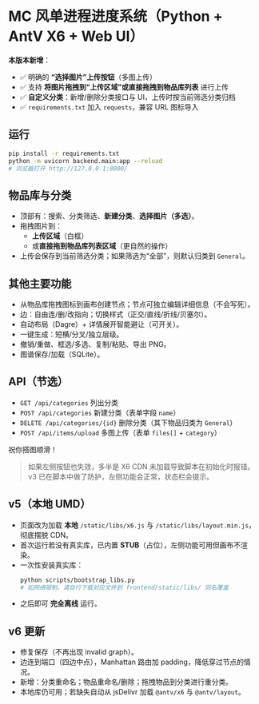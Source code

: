 
# MC 风单进程进度系统（Python + AntV X6 + Web UI）

**本版本新增**：
- ✅ 明确的 **“选择图片”上传按钮**（多图上传）
- ✅ 支持 **将图片拖拽到“上传区域”或直接拖拽到物品库列表** 进行上传
- ✅ **自定义分类**：新增/删除分类接口与 UI，上传时按当前筛选分类归档
- ✅ `requirements.txt` 加入 `requests`，兼容 URL 图标导入

## 运行
```bash
pip install -r requirements.txt
python -m uvicorn backend.main:app --reload
# 浏览器打开 http://127.0.0.1:8000/
```

## 物品库与分类
- 顶部有：搜索、分类筛选、**新建分类**、**选择图片（多选）**。
- 拖拽图片到：
  - **上传区域**（白框）
  - 或**直接拖到物品库列表区域**（更自然的操作）
- 上传会保存到当前筛选分类；如果筛选为“全部”，则默认归类到 `General`。

## 其他主要功能
- 从物品库拖拽图标到画布创建节点；节点可独立编辑详细信息（不会写死）。
- 边：自由连/删/改指向；切换样式（正交/直线/折线/贝塞尔）。
- 自动布局（Dagre）+ 详情展开智能避让（可开关）。
- 一键生成：短横/分叉/独立层级。
- 撤销/重做、框选/多选、复制/粘贴、导出 PNG。
- 图谱保存/加载（SQLite）。

## API（节选）
- `GET /api/categories` 列出分类
- `POST /api/categories` 新建分类（表单字段 `name`）
- `DELETE /api/categories/{id}` 删除分类（其下物品归类为 `General`）
- `POST /api/items/upload` 多图上传（表单 `files[]` + `category`）

祝你搭图顺滑！


> 如果左侧按钮也失效，多半是 X6 CDN 未加载导致脚本在初始化时报错。v3 已在脚本中做了防护，左侧功能会正常，状态栏会提示。


## v5（本地 UMD）
- 页面改为加载 **本地** `/static/libs/x6.js` 与 `/static/libs/layout.min.js`，彻底摆脱 CDN。
- 首次运行若没有真实库，已内置 **STUB**（占位），左侧功能可用但画布不渲染。
- 一次性安装真实库：
  ```bash
  python scripts/bootstrap_libs.py
  # 如网络限制，请自行下载对应文件到 frontend/static/libs/ 同名覆盖
  ```
- 之后即可 **完全离线** 运行。



## v6 更新
- 修复保存（不再出现 invalid graph）。
- 边连到端口（四边中点），Manhattan 路由加 padding，降低穿过节点的情况。
- 新增：分类重命名；物品重命名/删除；拖拽物品到分类进行重分类。
- 本地库仍可用；若缺失自动从 jsDelivr 加载 `@antv/x6` 与 `@antv/layout`。
